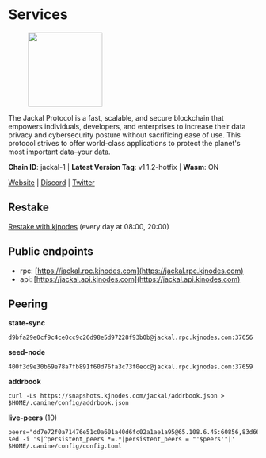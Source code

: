 # Services

<figure><img src="https://raw.githubusercontent.com/kj89/testnet_manuals/main/pingpub/logos/jackal.png" width="150" alt=""><figcaption></figcaption></figure>

The Jackal Protocol is a fast, scalable, and secure blockchain that empowers  individuals, developers, and enterprises to increase their data privacy and  cybersecurity posture without sacrificing ease of use. This protocol strives  to offer world-class applications to protect the planet's most important data–your data.

**Chain ID**: jackal-1 | **Latest Version Tag**: v1.1.2-hotfix | **Wasm**: ON

[Website](https://jackalprotocol.com) | [Discord](https://discord.com/invite/5GKym3p6rj) | [Twitter](https://twitter.com/Jackal_Protocol)

## Restake

[Restake with kjnodes](https://restake.app/jackal/jklvaloper1tr3wm3mdkz0tda6t7vavqnn7fe2g4un0f67xmt) (every day at 08:00, 20:00)
## Public endpoints

* rpc: [https://jackal.rpc.kjnodes.com](https://jackal.rpc.kjnodes.com)
* api: [https://jackal.api.kjnodes.com](https://jackal.api.kjnodes.com)

## Peering

**state-sync**

```
d9bfa29e0cf9c4ce0cc9c26d98e5d97228f93b0b@jackal.rpc.kjnodes.com:37656
```

**seed-node**

```
400f3d9e30b69e78a7fb891f60d76fa3c73f0ecc@jackal.rpc.kjnodes.com:37659
```

**addrbook**
```
curl -Ls https://snapshots.kjnodes.com/jackal/addrbook.json > $HOME/.canine/config/addrbook.json
```

**live-peers** (10)
```
peers="dd7e72f0a71476e51c0a601a40d6fc02a1ae1a95@65.108.6.45:60856,83d66a37202785b09aee4e3ae1b50d2ddfbf860c@162.19.89.8:10856,c2842c76779913e05fa4256e3caab852e1782951@202.61.194.254:60756,d9bfa29e0cf9c4ce0cc9c26d98e5d97228f93b0b@65.109.88.38:37656,1f30e644ddd8edf310cbd9be4ac07b604eed581e@66.85.143.242:26676,9bcaee1ad957fa75f60a6dd9d8870e53220794a9@104.37.187.214:60756,0841db0ae5e5443905837e196d2e1ffd31f2e480@131.153.202.81:36656,170397e75ca2b0f4e9f3b1bb5d0d23f9b10f01c7@46.4.53.94:30565,2a55d2e6cc5fa2dda8a484ab7d00f77f076d237f@141.95.47.216:26656,72f98b8ac9af924c77f52cdc26a78e7728d4e19d@24.158.14.212:26656"
sed -i 's|^persistent_peers *=.*|persistent_peers = "'$peers'"|' $HOME/.canine/config/config.toml
```
